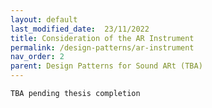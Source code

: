 ```yaml
---
layout: default
last_modified_date:  23/11/2022
title: Consideration of the AR Instrument
permalink: /design-patterns/ar-instrument
nav_order: 2
parent: Design Patterns for Sound ARt (TBA)
---
```

`TBA pending thesis completion`
